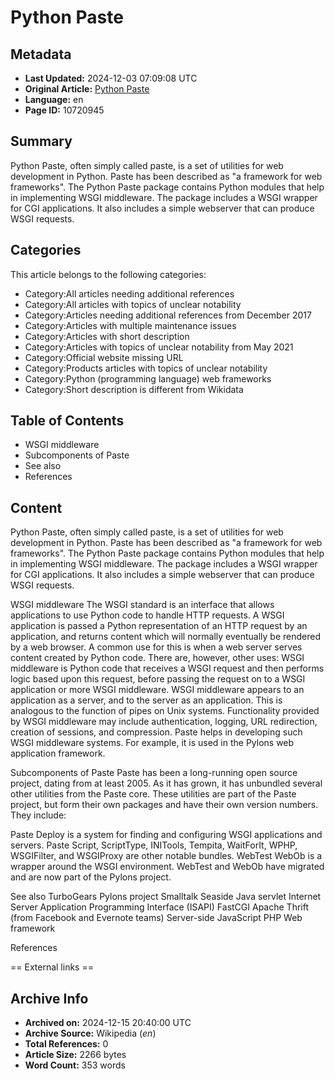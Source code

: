 # Python Paste

## Metadata
- **Last Updated:** 2024-12-03 07:09:08 UTC
- **Original Article:** [Python Paste](https://en.wikipedia.org/wiki/Python_Paste)
- **Language:** en
- **Page ID:** 10720945

## Summary
Python Paste, often simply called paste, is a set of utilities for web development in Python.  Paste has been described as "a framework for web frameworks".
The Python Paste package contains Python modules that help in implementing WSGI middleware.
The package includes a WSGI wrapper for CGI applications. It also includes a simple webserver that can produce WSGI requests.

## Categories
This article belongs to the following categories:

- Category:All articles needing additional references
- Category:All articles with topics of unclear notability
- Category:Articles needing additional references from December 2017
- Category:Articles with multiple maintenance issues
- Category:Articles with short description
- Category:Articles with topics of unclear notability from May 2021
- Category:Official website missing URL
- Category:Products articles with topics of unclear notability
- Category:Python (programming language) web frameworks
- Category:Short description is different from Wikidata

## Table of Contents

- WSGI middleware
- Subcomponents of Paste
- See also
- References

## Content

Python Paste, often simply called paste, is a set of utilities for web development in Python.  Paste has been described as "a framework for web frameworks".
The Python Paste package contains Python modules that help in implementing WSGI middleware.
The package includes a WSGI wrapper for CGI applications. It also includes a simple webserver that can produce WSGI requests.

WSGI middleware
The WSGI standard is an interface that allows applications to use Python code to handle HTTP requests. A WSGI application is passed a Python representation of an HTTP request by an application, and returns content which will normally eventually be rendered by a web browser. A common use for this is when a web server serves content created by Python code.
There are, however, other uses: WSGI middleware is Python code that receives a WSGI request and then performs logic based upon this request, before passing the request on to a WSGI application or more WSGI middleware. WSGI middleware appears to an application as a server, and to the server as an application. This is analogous to the function of pipes on Unix systems. Functionality provided by WSGI middleware may include authentication, logging, URL redirection, creation of sessions, and compression.
Paste helps in developing such WSGI middleware systems. For example, it is used in the Pylons web application framework.

Subcomponents of Paste
Paste has been a long-running open source project, dating from at least 2005. As it has grown, it has unbundled several other utilities from the Paste core. These utilities are part of the Paste project, but form their own packages and have their own version numbers. They include:

Paste Deploy is a system for finding and configuring WSGI applications and servers.
Paste Script, ScriptType, INITools, Tempita, WaitForIt, WPHP, WSGIFilter, and WSGIProxy are other notable bundles.
WebTest
WebOb is a wrapper around the WSGI environment.
WebTest and WebOb have migrated and are now part of the Pylons project.

See also
TurboGears
Pylons project
Smalltalk Seaside
Java servlet
Internet Server Application Programming Interface (ISAPI)
FastCGI
Apache Thrift (from Facebook and Evernote teams)
Server-side JavaScript
PHP
Web framework

References


== External links ==

## Archive Info
- **Archived on:** 2024-12-15 20:40:00 UTC
- **Archive Source:** Wikipedia (_en_)
- **Total References:** 0
- **Article Size:** 2266 bytes
- **Word Count:** 353 words
